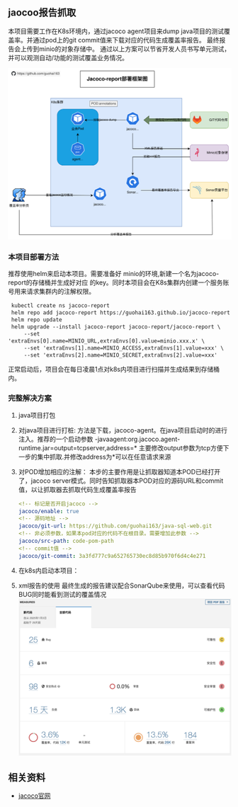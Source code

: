 ## jaocoo报告抓取

本项目需要工作在K8s环境内，通过jacoco agent项目来dump java项目的测试覆盖率。并通过pod上的git commit值来下载对应的代码生成覆盖率报告。
最终报告会上传到minio的对象存储中。
通过以上方案可以节省开发人员书写单元测试，并可以观测自动/功能的测试覆盖业务情况。

![frame-diagram](./images/frame-diagram.svg)

### 本项目部署方法

推荐使用helm来启动本项目。需要准备好 minio的环境,新建一个名为jacoco-report的存储桶并生成好对应 的key。同时本项目会在K8s集群内创建一个服务账号用来请求集群内的注解权限。
   ~~~ shell
    kubectl create ns jacoco-report
    helm repo add jacoco-report https://guohai163.github.io/jacoco-report 
    helm repo update
    helm upgrade --install jacoco-report jacoco-report/jacoco-report \
        --set 'extraEnvs[0].name=MINIO_URL,extraEnvs[0].value=minio.xxx.x' \
        --set 'extraEnvs[1].name=MINIO_ACCESS,extraEnvs[1].value=xxx' \
        --set 'extraEnvs[2].name=MINIO_SECRET,extraEnvs[2].value=xxx'
   ~~~
   正常启动后，项目会在每日凌晨1点对k8s内项目进行扫描并生成结果到存储桶内。

### 完整解决方案



1. java项目打包


1. 对java项目进行打桩:
    方法是下载，jacoco-agent。在java项目启动时的进行注入。推荐的一个启动参数 -javaagent:org.jacoco.agent-runtime.jar=output=tcpserver,address=* 主要修改output参数为tcp方便下一步的集中抓取.并修改address为*可以在任意请求来源
2. 对POD增加相应的注解：
    本步的主要作用是让抓取器知道本POD已经打开了，jacoco server模式。同时告知抓取器本POD对应的源码URL和commit值，以让抓取器去抓取代码生成覆盖率报告
    ~~~ yaml
    <!-- 标记是否开启jacoco -->
    jacoco/enable: true
    <!-- 源码地址 -->
    jacoco/git-url: https://github.com/guohai163/java-sql-web.git
    <!-- 非必须参数，如果本pod对应的代码不在根目录。需要增加此参数 -->
    jacoco/src-path: code-pom-path
    <!-- commit值 -->
    jacoco/git-commit: 3a3fd777c9a652765730ec8d85b970f6d4c4e271
    ~~~
3. 在k8s内启动本项目：
   
4. xml报告的使用
    最终生成的报告建议配合SonarQube来使用，可以查看代码BUG同时能看到测试的覆盖情况
    ![sonar覆盖率](./images/sonar-jacoco.png)


## 相关资料

* [jacoco官网](https://www.jacoco.org/)